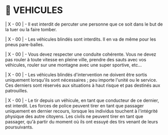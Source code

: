 # 🚗 VEHICULES

\| X - 00 | - Il est interdit de percuter une personne que ce soit dans le but de la tuer ou la faire tomber.

\| X - 00 | - Les véhicules blindés sont interdits. Il en va de même pour les pneus pare-balles.

\| X - 00 | - Vous devez respecter une conduite cohérente. Vous ne devez pas rouler à toute vitesse en pleine ville, prendre des sauts avec vos véhicules, rouler sur une montagne avec une super sportive, etc...

\| X - 00 | - Les véhicules blindés d'intervention ne doivent être sortis uniquement lorsqu'ils sont nécessaires ; peu importe l'unité ou le service. Ces derniers sont réservés aux situations à haut risque et pas destinés aux patrouilles.

\| X - 00 | - Le tir depuis un véhicule, en tant que conducteur de ce dernier, est interdit. Les forces de police peuvent tirer en tant que passager uniquement en dernier recours, lorsque les individus touchent à l'intégrité physique des autre citoyens. Les civils ne peuvent tirer en tant que passager, qu'à partir du moment où ils ont essuyé des tirs venant de leurs poursuivants.

